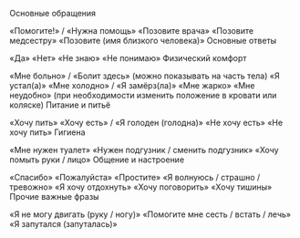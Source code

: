 Основные обращения

«Помогите!» / «Нужна помощь»
«Позовите врача»
«Позовите медсестру»
«Позовите (имя близкого человека)»
Основные ответы

«Да»
«Нет»
«Не знаю»
«Не понимаю»
Физический комфорт

«Мне больно» / «Болит здесь» (можно показывать на часть тела)
«Я устал(а)»
«Мне холодно» / «Я замёрз(ла)»
«Мне жарко»
«Мне неудобно» (при необходимости изменить положение в кровати или коляске)
Питание и питьё

«Хочу пить»
«Хочу есть» / «Я голоден (голодна)»
«Не хочу есть»
«Не хочу пить»
Гигиена

«Мне нужен туалет»
«Нужен подгузник / сменить подгузник»
«Хочу помыть руки / лицо»
Общение и настроение

«Спасибо»
«Пожалуйста»
«Простите»
«Я волнуюсь / страшно / тревожно»
«Я хочу отдохнуть»
«Хочу поговорить»
«Хочу тишины»
Прочие важные фразы

«Я не могу двигать (руку / ногу)»
«Помогите мне сесть / встать / лечь»
«Я запутался (запуталась)»